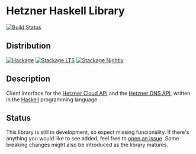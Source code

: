 # Hetzner Haskell Library

[![Build Status](https://img.shields.io/github/actions/workflow/status/Daniel-Diaz/hetzner/build.yml?branch=main&style=for-the-badge)](https://github.com/Daniel-Diaz/hetzner/actions/workflows/build.yml)

## Distribution

[![Hackage](https://img.shields.io/hackage/v/hetzner?style=for-the-badge)](https://hackage.haskell.org/package/hetzner)
[![Stackage LTS](http://stackage.org/package/hetzner/badge/lts)](http://stackage.org/lts/package/hetzner)
[![Stackage Nightly](http://stackage.org/package/hetzner/badge/nightly)](http://stackage.org/nightly/package/hetzner)

## Description

Client interface for the [Hetzner Cloud API](https://docs.hetzner.cloud)
and the [Hetzner DNS API](https://dns.hetzner.com/api-docs),
written in the [Haskell](https://www.haskell.org) programming language.

## Status

This library is still in development, so expect missing funcionality.
If there's anything you would like to see added, feel free to
[open an issue](https://github.com/Daniel-Diaz/hetzner/issues/new).
Some breaking changes might also be introduced as the library matures.
